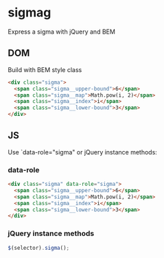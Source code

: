 # sigmag
Express a sigma with jQuery and BEM

## DOM
Build with BEM style class
```html
<div class="sigma">
  <span class="sigma__upper-bound">6</span>
  <span class="sigma__map">Math.pow(i, 2)</span>
  <span class="sigma__index">i</span>
  <span class="sigma__lower-bound">3</span>
</div>
```

## JS
Use `data-role="sigma" or jQuery instance methods:
### data-role
```html
<div class="sigma" data-role="sigma">
  <span class="sigma__upper-bound">6</span>
  <span class="sigma__map">Math.pow(i, 2)</span>
  <span class="sigma__index">i</span>
  <span class="sigma__lower-bound">3</span>
</div>
```
### jQuery instance methods
```js
$(selector).sigma();
```
